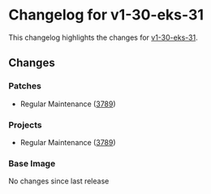 # Changelog for v1-30-eks-31

This changelog highlights the changes for [v1-30-eks-31](https://github.com/aws/eks-distro/tree/v1-30-eks-31).

## Changes

### Patches
* Regular Maintenance ([3789](https://github.com/aws/eks-distro/pull/3789))

### Projects
* Regular Maintenance ([3789](https://github.com/aws/eks-distro/pull/3789))

### Base Image
No changes since last release

